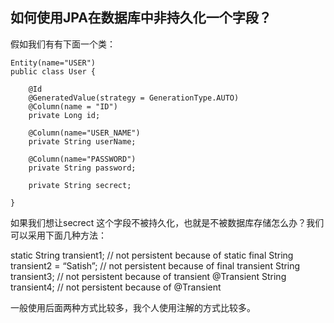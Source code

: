## 如何使用JPA在数据库中非持久化一个字段？

假如我们有有下面一个类：
```
Entity(name="USER")
public class User {

    @Id
    @GeneratedValue(strategy = GenerationType.AUTO)
    @Column(name = "ID")
    private Long id;

    @Column(name="USER_NAME")
    private String userName;

    @Column(name="PASSWORD")
    private String password;

    private String secrect;

}
```
如果我们想让secrect 这个字段不被持久化，也就是不被数据库存储怎么办？我们可以采用下面几种方法：

static String transient1; // not persistent because of static
final String transient2 = “Satish”; // not persistent because of final
transient String transient3; // not persistent because of transient
@Transient
String transient4; // not persistent because of @Transient

一般使用后面两种方式比较多，我个人使用注解的方式比较多。